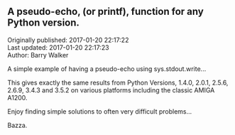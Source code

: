 ## A pseudo-echo, (or printf), function for any Python version.  
Originally published: 2017-01-20 22:17:22  
Last updated: 2017-01-20 22:17:23  
Author: Barry Walker  
  
A simple example of having a pseudo-echo using sys.stdout.write...

This gives exactly the same results from Python Versions, 1.4.0, 2.0.1, 2.5.6, 2.6.9, 3.4.3 and 3.5.2 on various platforms including the classic AMIGA A1200.

Enjoy finding simple solutions to often very difficult problems...

Bazza.